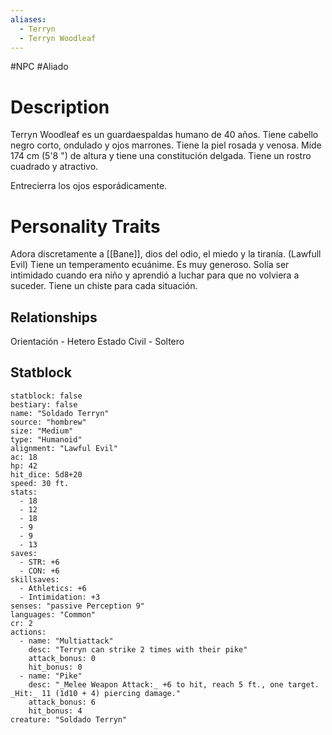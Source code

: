 ```yaml
---
aliases:
  - Terryn
  - Terryn Woodleaf
---
```

#NPC #Aliado 
# Description
Terryn Woodleaf es un guardaespaldas humano de 40 años.
Tiene cabello negro corto, ondulado y ojos marrones.
Tiene la piel rosada y venosa.
Mide 174 cm (5'8 ") de altura y tiene una constitución delgada.
Tiene un rostro cuadrado y atractivo.

Entrecierra los ojos esporádicamente.
# Personality Traits
Adora discretamente a [[Bane]], dios del odio, el miedo y la tiranía. 
(Lawfull Evil)
Tiene un temperamento ecuánime.
Es muy generoso. Solía ser intimidado cuando era niño y aprendió a luchar para que no volviera a suceder. Tiene un chiste para cada situación.
## Relationships
Orientación - Hetero
Estado Civil - Soltero
## Statblock
```statblock
statblock: false
bestiary: false
name: "Soldado Terryn"
source: "hombrew"
size: "Medium"
type: "Humanoid"
alignment: "Lawful Evil"
ac: 18
hp: 42
hit_dice: 5d8+20
speed: 30 ft.
stats:
  - 18
  - 12
  - 18
  - 9
  - 9
  - 13
saves:
  - STR: +6
  - CON: +6
skillsaves:
  - Athletics: +6
  - Intimidation: +3
senses: "passive Perception 9"
languages: "Common"
cr: 2
actions:
  - name: "Multiattack"
    desc: "Terryn can strike 2 times with their pike"
    attack_bonus: 0
    hit_bonus: 0
  - name: "Pike"
    desc: "_Melee Weapon Attack:_ +6 to hit, reach 5 ft., one target. _Hit:_ 11 (1d10 + 4) piercing damage."
    attack_bonus: 6
    hit_bonus: 4
creature: "Soldado Terryn"
```